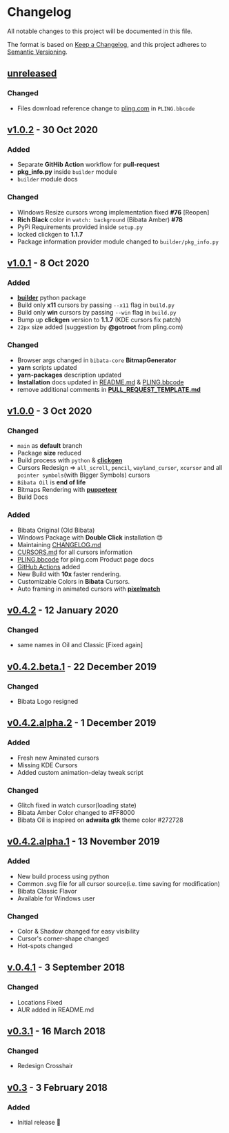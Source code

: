 # Changelog

All notable changes to this project will be documented in this file.

The format is based on [Keep a Changelog](https://keepachangelog.com/en/1.0.0/),
and this project adheres to [Semantic Versioning](https://semver.org/spec/v2.0.0.html).

## [unreleased]

### Changed

- Files download reference change to [pling.com](https://www.pling.com/p/1197198/) in `PLING.bbcode`

## [v1.0.2] - 30 Oct 2020

### Added

- Separate **GitHib Action** workflow for **pull-request**
- **pkg_info.py** inside `builder` module
- `builder` module docs

### Changed

- Windows Resize cursors wrong implementation fixed **#76** [Reopen]
- **Rich Black** color in `watch: background` (Bibata Amber) **#78**
- PyPi Requirements provided inside `setup.py`
- locked clickgen to **1.1.7**
- Package information provider module changed to `builder/pkg_info.py`

## [v1.0.1] - 8 Oct 2020

### Added

- **[builder](./builder/)** python package
- Build only **x11** cursors by passing `--x11` flag in `build.py`
- Build only **win** cursors by passing `--win` flag in `build.py`
- Bump up **clickgen** version to **1.1.7** (KDE cursors fix patch)
- `22px` size added (suggestion by **@gotroot** from pling.com)

### Changed

- Browser args changed in `bibata-core` **BitmapGenerator**
- **yarn** scripts updated
- **yarn-packages** description updated
- **Installation** docs updated in [README.md](./README.md) & [PLING.bbcode](./PLING.bbcode)
- remove additional comments in **[PULL_REQUEST_TEMPLATE.md](https://github.com/ful1e5/Bibata_Cursor/commit/085221352038a199aae99f828d64b2ae91ace493)**

<!-- ### Issues fix -->
<!-- - #76 Wrong implementation resize cursors **[closed]** -->
<!-- - #74 `Pillow` pip requirements checking in installation of **clickgen** -->

## [v1.0.0] - 3 Oct 2020

### Changed

- `main` as **default** branch
- Package **size** reduced
- Build process with `python` & [**clickgen**](https://github.com/ful1e5/clickgen)
- Cursors Redesign => `all_scroll`, `pencil`, `wayland_cursor`, `xcursor` and all `pointer symbols`(with Bigger Symbols) cursors
- `Bibata Oil` is **end of life**
- Bitmaps Rendering with [**puppeteer**](https://github.com/puppeteer/puppeteer)
- Build Docs

### Added

- Bibata Original (Old Bibata)
- Windows Package with **Double Click** installation 😍
- Maintaining [CHANGELOG.md](./CHANGELOG.md)
- [CURSORS.md](./CURSORS.md) for all cursors information
- [PLING.bbcode](./PLING.bbcode) for pling.com Product page docs
- [GitHub Actions](https://github.com/ful1e5/Bibata_Cursor/actions) added
- New Build with **10x** faster rendering.
- Customizable Colors in **Bibata** Cursors.
- Auto framing in animated cursors with [**pixelmatch**](https://github.com/mapbox/pixelmatch)

## [v0.4.2] - 12 January 2020

### Changed

- same names in Oil and Classic [Fixed again]

## [v0.4.2.beta.1] - 22 December 2019

### Changed

- Bibata Logo resigned

## [v0.4.2.alpha.2] - 1 December 2019

### Added

- Fresh new Aminated cursors
- Missing KDE Cursors
- Added custom animation-delay tweak script

### Changed

- Glitch fixed in watch cursor(loading state)
- Bibata Amber Color changed to #FF8000
- Bibata Oil is inspired on **adwaita gtk** theme color #272728

## [v0.4.2.alpha.1] - 13 November 2019

### Added

- New build process using python
- Common .svg file for all cursor source(i.e. time saving for modification)
- Bibata Classic Flavor
- Available for Windows user

### Changed

- Color & Shadow changed for easy visibility
- Cursor's corner-shape changed
- Hot-spots changed

## [v.0.4.1] - 3 September 2018

### Changed

- Locations Fixed
- AUR added in README.md

## [v0.3.1] - 16 March 2018

### Changed

- Redesign Crosshair

## [v0.3] - 3 February 2018

### Added

- Initial release 🎊

[unreleased]: https://github.com/ful1e5/Bibata_Cursor/compare/v1.0.2...main
[v1.0.2]: https://github.com/ful1e5/Bibata_Cursor/compare/v1.0.1...v1.0.2
[v1.0.1]: https://github.com/ful1e5/Bibata_Cursor/compare/v1.0.0...v1.0.1
[v1.0.0]: https://github.com/ful1e5/Bibata_Cursor/compare/v0.4.2...v1.0.0
[v0.4.2]: https://github.com/ful1e5/Bibata_Cursor/compare/v0.4.2.beta.1...v0.4.2
[v0.4.2.beta.1]: https://github.com/ful1e5/Bibata_Cursor/compare/v0.4.2.alpha.2...v0.4.2.beta.1
[v0.4.2.alpha.2]: https://github.com/ful1e5/Bibata_Cursor/compare/v0.4.2.alpha.1...v0.4.2.alpha.2
[v0.4.2.alpha.1]: https://github.com/ful1e5/Bibata_Cursor/compare/v0.4.1...v0.4.2.alpha.1
[v.0.4.1]: https://github.com/ful1e5/Bibata_Cursor/compare/v0.3.1...v0.4.1
[v0.3.1]: https://github.com/ful1e5/Bibata_Cursor/compare/v0.3...v0.3.1
[v0.3]: https://github.com/ful1e5/Bibata_Cursor/tree/v0.3
